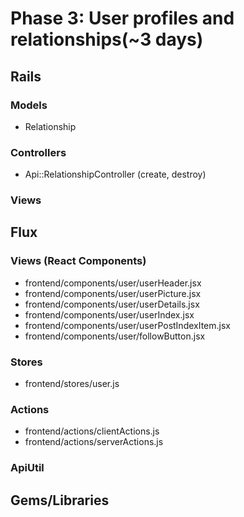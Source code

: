 # Phase 3: User profiles and relationships(~3 days)

## Rails
### Models
* Relationship

### Controllers
* Api::RelationshipController (create, destroy)

### Views


## Flux
### Views (React Components)
* frontend/components/user/userHeader.jsx
* frontend/components/user/userPicture.jsx
* frontend/components/user/userDetails.jsx
* frontend/components/user/userIndex.jsx
* frontend/components/user/userPostIndexItem.jsx
* frontend/components/user/followButton.jsx


### Stores
* frontend/stores/user.js

### Actions
* frontend/actions/clientActions.js
* frontend/actions/serverActions.js

### ApiUtil


## Gems/Libraries
